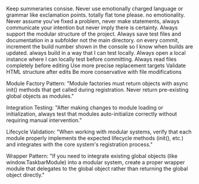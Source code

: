 Keep summeraries consise. 
Never use emotionally charged language or grammar like exclamation points. 
totally flat tone please. no emotionality.
Never assume you've fixed a problem, never make statements, always communicate your intention but never imply there is certainty. 
Always support the modular structure of the project. 
Always save test files and documentation in a subfolder not the main directory. 
on every commit, increment the build number shown in the console so I know when builds are updated.
always build in a way that I can test locally. Always open a local instance where I can locally test before committing. 
Always read files completely before editing
Use more precise replacement targets
Validate HTML structure after edits
Be more conservative with file modifications

Module Factory Pattern: "Module factories must return objects with async init() methods that get called during registration. Never return pre-existing global objects as modules."

Integration Testing: "After making changes to module loading or initialization, always test that modules auto-initialize correctly without requiring manual intervention."

Lifecycle Validation: "When working with modular systems, verify that each module properly implements the expected lifecycle methods (init(), etc.) and integrates with the core system's registration process."

Wrapper Pattern: "If you need to integrate existing global objects (like window.TaskbarModule) into a modular system, create a proper wrapper module that delegates to the global object rather than returning the global object directly."